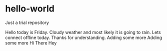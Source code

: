 # hello-world
Just a trial repository

Hello today is Friday. Cloudy weather and most likely it is going to rain.
Lets connect offline today.
Thanks for understanding.
Adding some more
Adding some more
Hi There
Hey
